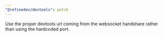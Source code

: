 ```yaml
---
"@refinedev/devtools": patch
---
```


Use the proper devtools url coming from the websocket handshare rather than using the hardcoded port.
